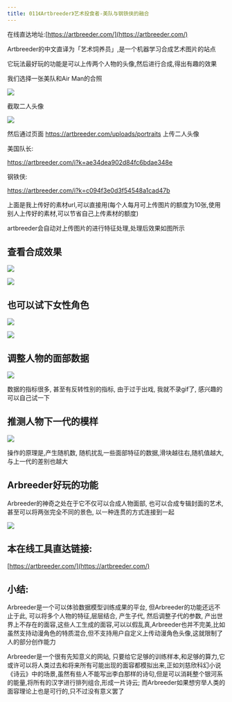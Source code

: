 ```yaml
---
title: 011《Artbreeder》艺术投食者-美队与钢铁侠的融合
---
```

在线直达地址:[https://artbreeder.com/](https://artbreeder.com/)

Artbreeder的中文直译为「艺术饲养员」,是一个机器学习合成艺术图片的站点

它玩法最好玩的功能是可以上传两个人物的头像,然后进行合成,得出有趣的效果

我们选择一张美队和Air Man的合照

![](https://www.v2fy.com/asset/011-artbreeder/man.jpg)

截取二人头像

![](https://www.v2fy.com/asset/011-artbreeder/0012.png)


然后通过页面 
https://artbreeder.com/uploads/portraits 
上传二人头像



美国队长:

https://artbreeder.com/i?k=ae34dea902d84fc6bdae348e

钢铁侠:

https://artbreeder.com/i?k=c094f3e0d3f54548a1cad47b

上面是我上传好的素材url,可以直接用(每个人每月可上传图片的额度为10张,使用别人上传好的素材,可以节省自己上传素材的额度)

artbreeder会自动对上传图片的进行特征处理,处理后效果如图所示




## 查看合成效果


![](https://www.v2fy.com/asset/011-artbreeder/ab.jpg)


![](https://www.v2fy.com/asset/011-artbreeder/00011.gif)




## 也可以试下女性角色


![](https://www.v2fy.com/asset/011-artbreeder/sx.png)


![](https://www.v2fy.com/asset/011-artbreeder/0033.gif)


## 调整人物的面部数据

![](https://www.v2fy.com/asset/011-artbreeder/sy.gif)


数据的指标很多, 甚至有反转性别的指标, 由于过于出戏, 我就不录gif了, 感兴趣的可以自己试一下

## 推测人物下一代的模样



![](https://www.v2fy.com/asset/011-artbreeder/tezheng.gif)


操作的原理是,产生随机数, 随机扰乱一些面部特征的数据,滑块越往右,随机值越大,与上一代的差别也越大

## Arbreeder好玩的功能

Arbreeder的神奇之处在于它不仅可以合成人物面部, 也可以合成专辑封面的艺术,甚至可以将两张完全不同的景色, 以一种连贯的方式连接到一起

![](https://www.v2fy.com/asset/011-artbreeder/2.gif)

## 本在线工具直达链接:


[https://artbreeder.com/](https://artbreeder.com/)


## 小结:

Arbreeder是一个可以体验数据模型训练成果的平台, 但Arbreeder的功能还远不止于此, 可以将多个人物的特征,层层结合, 产生子代, 然后调整子代的参数, 产出世界上不存在的面容,这些人工生成的面容,可以以假乱真,Arbreeder也并不完美,比如虽然支持动漫角色的特质混合,但不支持用户自定义上传动漫角色头像,这就限制了人的部分创作能力

Arbreeder是一个很有先知意义的网站, 只要给它足够的训练样本,和足够的算力,它或许可以将人类过去和将来所有可能出现的面容都模拟出来,正如刘慈欣科幻小说《诗云》中的场景,虽然有些人不能写出李白那样的诗句,但是可以消耗整个银河系的能量,将所有的汉字进行排列组合,形成一片诗云; 而Arbreeder如果想穷举人类的面容理论上也是可行的,只不过没有意义罢了














